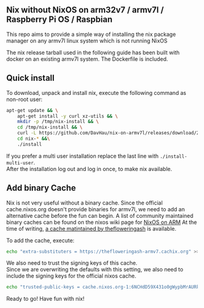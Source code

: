 ## Nix without NixOS on arm32v7 / armv7l / Raspberry Pi OS / Raspbian
This repo aims to provide a simple way of installing the nix package manager on any armv7l linux system which is not running NixOS

The nix release tarball used in the following guide has been built with docker on an existing armv7l system.
The Dockerfile is included.

## Quick install

To  download, unpack and install nix, execute the following command as non-root user:

  ```bash
  apt-get update && \
      apt-get install -y curl xz-utils && \
      mkdir -p /tmp/nix-install && \
      cd /tmp/nix-install && \
      curl -L https://github.com/DavHau/nix-on-armv7l/releases/download/2.3.7-armv7l/nix-2.3.7pre0_0000000-armv7l-linux.tar.xz | tar xJ && \
      cd nix-* &&\
      ./install
  ```
If you prefer a multi user installation replace the last line with `./install-multi-user`.  
After the installation log out and log in once, to make nix available.

## Add binary Cache
Nix is not very useful without a binary cache. Since the official cache.nixos.org doesn't provide binaries for armv7l, we need to add an alternative cache before the fun can begin.
A list of community maintained binary caches can be found on the nixos wiki page for [NixOS on ARM](https://nixos.wiki/wiki/NixOS_on_ARM)
At the time of writing, [a cache matintained by thefloweringash](https://app.cachix.org/cache/thefloweringash-armv7) is available.  

To add the cache, execute:
```bash
echo "extra-substituters = https://thefloweringash-armv7.cachix.org" >> /etc/nix/nix.conf
```

We also need to trust the signing keys of this cache.  
Since we are overwriting the defaults with this setting, we also need to include the signing keys for the official nixos cache.
```bash
echo "trusted-public-keys = cache.nixos.org-1:6NCHdD59X431o0gWypbMrAURkbJ16ZPMQFGspcDShjY= thefloweringash-armv7.cachix.org-1:v+5yzBD2odFKeXbmC+OPWVqx4WVoIVO6UXgnSAWFtso=" >> /etc/nix/nix.conf
```

Ready to go! Have fun with nix!
